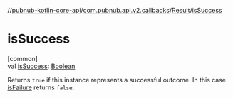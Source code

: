 //[pubnub-kotlin-core-api](../../../index.md)/[com.pubnub.api.v2.callbacks](../index.md)/[Result](index.md)/[isSuccess](is-success.md)

# isSuccess

[common]\
val [isSuccess](is-success.md): [Boolean](https://kotlinlang.org/api/latest/jvm/stdlib/kotlin-stdlib/kotlin/-boolean/index.html)

Returns `true` if this instance represents a successful outcome. In this case [isFailure](is-failure.md) returns `false`.
